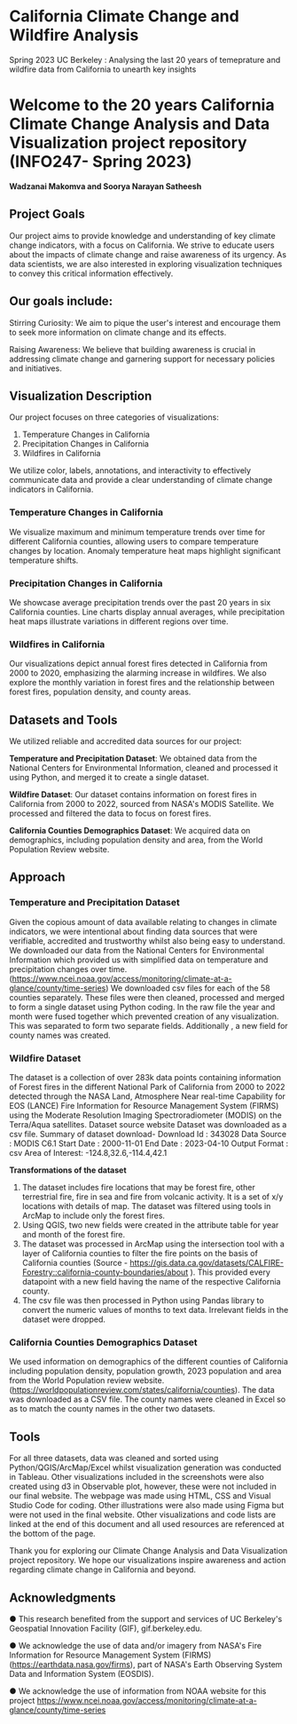 # California Climate Change and Wildfire Analysis
 Spring 2023 UC Berkeley : Analysing the last 20 years of temeprature and wildfire data from California to unearth key insights
# Welcome to the 20 years California Climate Change Analysis and Data Visualization project repository (INFO247- Spring 2023)
**Wadzanai Makomva and Soorya Narayan Satheesh**
## Project Goals
Our project aims to provide knowledge and understanding of key climate change indicators, with a focus on California. We strive to educate users about the impacts of climate change and raise awareness of its urgency. As data scientists, we are also interested in exploring visualization techniques to convey this critical information effectively.
## Our goals include:
Stirring Curiosity: We aim to pique the user's interest and encourage them to seek more information on climate change and its effects.

Raising Awareness: We believe that building awareness is crucial in addressing climate change and garnering support for necessary policies and initiatives.
## Visualization Description
Our project focuses on three categories of visualizations:

1. Temperature Changes in California
1. Precipitation Changes in California
1. Wildfires in California

We utilize color, labels, annotations, and interactivity to effectively communicate data and provide a clear understanding of climate change indicators in California.
### Temperature Changes in California
We visualize maximum and minimum temperature trends over time for different California counties, allowing users to compare temperature changes by location. Anomaly temperature heat maps highlight significant temperature shifts.
### Precipitation Changes in California
We showcase average precipitation trends over the past 20 years in six California counties. Line charts display annual averages, while precipitation heat maps illustrate variations in different regions over time.
### Wildfires in California
Our visualizations depict annual forest fires detected in California from 2000 to 2020, emphasizing the alarming increase in wildfires. We also explore the monthly variation in forest fires and the relationship between forest fires, population density, and county areas.
## Datasets and Tools
We utilized reliable and accredited data sources for our project:

**Temperature and Precipitation Dataset**: We obtained data from the National Centers for Environmental Information, cleaned and processed it using Python, and merged it to create a single dataset.

**Wildfire Dataset**: Our dataset contains information on forest fires in California from 2000 to 2022, sourced from NASA's MODIS Satellite. We processed and filtered the data to focus on forest fires.

**California Counties Demographics Dataset**: We acquired data on demographics, including population density and area, from the World Population Review website.

## Approach 
### Temperature and Precipitation Dataset 
Given the copious amount of data available relating to changes in climate indicators, we were intentional about finding data sources that were verifiable, accredited and trustworthy whilst also being easy to understand. We downloaded our data from the National Centers for Environmental Information  which provided us with simplified data on temperature and precipitation changes over time. 
(https://www.ncei.noaa.gov/access/monitoring/climate-at-a-glance/county/time-series)
We downloaded csv files for each of the 58 counties separately. These files were then cleaned, processed and merged to form a single dataset using Python coding. In the raw file the year and month were fused together which prevented creation of any visualization. This was separated to form two separate fields. Additionally , a new field for county names was created.

### Wildfire Dataset
The dataset is a collection of over 283k data points containing information of Forest fires in the different National Park of California from 2000 to 2022 detected through the NASA Land, Atmosphere Near real-time Capability for EOS (LANCE) Fire Information for Resource Management System (FIRMS) using the Moderate Resolution Imaging Spectroradiometer (MODIS) on the Terra/Aqua satellites. 
Dataset source website 
Dataset was downloaded as a csv file.
Summary of dataset download-
    Download Id     : 343028
    Data Source     : MODIS C6.1
    Start Date      : 2000-11-01
    End Date        : 2023-04-10
    Output Format   : csv
    Area of Interest: -124.8,32.6,-114.4,42.1

**Transformations of the dataset**
1. The dataset includes fire locations that may be forest fire, other terrestrial fire, fire in sea and fire from volcanic activity. It is a set of x/y locations with details of map. The dataset was filtered using tools in ArcMap to include only the forest fires.
2. Using QGIS, two new fields were created in the attribute table for year and month of the forest fire.
3. The dataset was processed in ArcMap using the intersection tool with a layer of California counties to filter the fire points on the basis of California counties (Source -  https://gis.data.ca.gov/datasets/CALFIRE-Forestry::california-county-boundaries/about ). This provided every datapoint with a new field having the name of the respective California county.
4. The csv file was then processed in Python using Pandas library to convert the numeric values of months to text data. Irrelevant fields in the dataset were dropped. 

### California Counties Demographics Dataset
We used information on demographics of the different counties of California including population density, population growth, 2023 population and area from the World Population review website. 
(https://worldpopulationreview.com/states/california/counties). The data was downloaded as a CSV file. The county names were cleaned in Excel so as to match the county names in the other two datasets. 

## Tools 

For all three datasets, data was cleaned and sorted using Python/QGIS/ArcMap/Excel whilst visualization generation was conducted in Tableau. Other visualizations included in the screenshots were also created using d3 in Observable plot, however, these were not included in our final website. The webpage was made using HTML, CSS and Visual Studio Code for coding. Other illustrations were also made using Figma but were not used in the final website. Other visualizations and code lists are linked at the end of this document and all used resources are referenced at the bottom of the page. 


Thank you for exploring our Climate Change Analysis and Data Visualization project repository. We hope our visualizations inspire awareness and action regarding climate change in California and beyond.

## Acknowledgments 
●	This research benefited from the support and services of UC Berkeley's Geospatial Innovation Facility (GIF), gif.berkeley.edu.

●	We acknowledge the use of data and/or imagery from NASA's Fire Information for Resource Management System (FIRMS) (https://earthdata.nasa.gov/firms), part of NASA's Earth Observing System Data and Information System (EOSDIS).

●	We acknowledge the use of information from NOAA website for this project https://www.ncei.noaa.gov/access/monitoring/climate-at-a-glance/county/time-series

